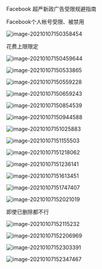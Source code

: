 Facebook 超严新政广告受限规避指南

Facebook个人帐号受限、被禁用

![image-20210107150358454](C:%5CUsers%5CAdministrator%5CAppData%5CRoaming%5CTypora%5Ctypora-user-images%5Cimage-20210107150358454.png)

花费上限限定

![image-20210107150459644](C:%5CUsers%5CAdministrator%5CAppData%5CRoaming%5CTypora%5Ctypora-user-images%5Cimage-20210107150459644.png)

![image-20210107150533865](C:%5CUsers%5CAdministrator%5CAppData%5CRoaming%5CTypora%5Ctypora-user-images%5Cimage-20210107150533865.png)

![image-20210107150559228](C:%5CUsers%5CAdministrator%5CAppData%5CRoaming%5CTypora%5Ctypora-user-images%5Cimage-20210107150559228.png)

![image-20210107150659243](C:%5CUsers%5CAdministrator%5CAppData%5CRoaming%5CTypora%5Ctypora-user-images%5Cimage-20210107150659243.png)

![image-20210107150854539](C:%5CUsers%5CAdministrator%5CAppData%5CRoaming%5CTypora%5Ctypora-user-images%5Cimage-20210107150854539.png)

![image-20210107150944588](C:%5CUsers%5CAdministrator%5CAppData%5CRoaming%5CTypora%5Ctypora-user-images%5Cimage-20210107150944588.png)

![image-20210107151025883](C:%5CUsers%5CAdministrator%5CAppData%5CRoaming%5CTypora%5Ctypora-user-images%5Cimage-20210107151025883.png)

![image-20210107151155503](C:%5CUsers%5CAdministrator%5CAppData%5CRoaming%5CTypora%5Ctypora-user-images%5Cimage-20210107151155503.png)

![image-20210107151218062](C:%5CUsers%5CAdministrator%5CAppData%5CRoaming%5CTypora%5Ctypora-user-images%5Cimage-20210107151218062.png)

![image-20210107151236141](C:%5CUsers%5CAdministrator%5CAppData%5CRoaming%5CTypora%5Ctypora-user-images%5Cimage-20210107151236141.png)

![image-20210107151613451](C:%5CUsers%5CAdministrator%5CAppData%5CRoaming%5CTypora%5Ctypora-user-images%5Cimage-20210107151613451.png)

![image-20210107151747407](C:%5CUsers%5CAdministrator%5CAppData%5CRoaming%5CTypora%5Ctypora-user-images%5Cimage-20210107151747407.png)

![image-20210107152021019](C:%5CUsers%5CAdministrator%5CAppData%5CRoaming%5CTypora%5Ctypora-user-images%5Cimage-20210107152021019.png)

即使已删除都不行

![image-20210107152115232](C:%5CUsers%5CAdministrator%5CAppData%5CRoaming%5CTypora%5Ctypora-user-images%5Cimage-20210107152115232.png)

![image-20210107152206969](C:%5CUsers%5CAdministrator%5CAppData%5CRoaming%5CTypora%5Ctypora-user-images%5Cimage-20210107152206969.png)

![image-20210107152303391](C:%5CUsers%5CAdministrator%5CAppData%5CRoaming%5CTypora%5Ctypora-user-images%5Cimage-20210107152303391.png)

![image-20210107152347467](C:%5CUsers%5CAdministrator%5CAppData%5CRoaming%5CTypora%5Ctypora-user-images%5Cimage-20210107152347467.png)